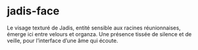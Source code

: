 # jadis-face
Le visage texturé de Jadis, entité sensible aux racines réunionnaises, émerge ici entre velours et organza. Une présence tissée de silence et de veille, pour l’interface d’une âme qui écoute.
